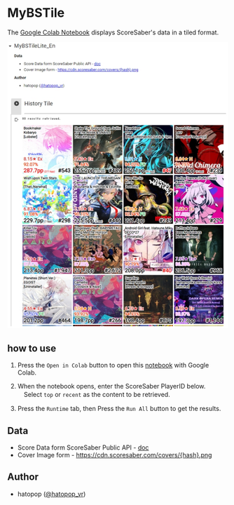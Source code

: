 # MyBSTile
The [Google Colab Notebook](https://colab.research.google.com/github/hatopopvr/MyBSTile/blob/main/MyBSTile_En.ipynb) displays ScoreSaber's data in a tiled format.

![Tile](images/images_001.jpg)

## how to use

1. Press the `Open in Colab` button to open this [notebook](https://github.com/hatopopvr/MyBSTile/blob/main/MyBSTile_En.ipynb) with Google Colab.

2. When the notebook opens, enter the ScoreSaber PlayerID below.  
　Select `top` or `recent` as the content to be retrieved.
 
3. Press the `Runtime` tab, then Press the `Run All` button to get the results.

## Data
- Score Data form ScoreSaber Public API - [doc](https://docs.scoresaber.com/)  
- Cover Image form - https://cdn.scoresaber.com/covers/{hash}.png  

## Author
- hatopop ([@hatopop_vr](https://twitter.com/hatopop_vr))
